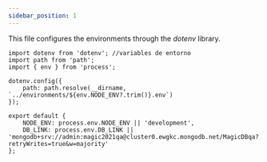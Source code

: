 ```yaml
---
sidebar_position: 1
---
```

This file configures the environments through the _dotenv_ library.

```tsx
import dotenv from 'dotenv'; //variables de entorno
import path from 'path';
import { env } from 'process';

dotenv.config({
    path: path.resolve(__dirname, `../environments/${env.NODE_ENV?.trim()}.env`)
});

export default {
    NODE_ENV: process.env.NODE_ENV || 'development',
    DB_LINK: process.env.DB_LINK || 'mongodb+srv://admin:magic2021qa@cluster0.ewgkc.mongodb.net/MagicDBqa?retryWrites=true&w=majority'
};
```